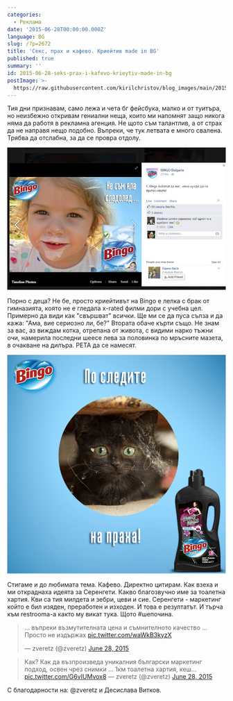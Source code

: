 ```yaml
---
categories:
  - Реклама
date: '2015-06-28T00:00:00.000Z'
language: BG
slug: /?p=2672
title: 'Секс, праx и кафево. Криейтив made in BG'
published: true
summary: ''
id: 2015-06-28-seks-prax-i-kafevo-krieytiv-made-in-bg
postImage: >-
  https://raw.githubusercontent.com/kirilchristov/blog_images/main/2015/06/11053725_10155669070245654_6318757456231485192_n.jpg
---
```


Тия дни признавам, само лежа и чета бг фейсбука, малко и от туитъра, но неизбежно откривам гениални неща, които ми напомнят защо никога няма да работя в рекламна агенция. Не щото съм талантлив, а от страх да не направя нещо подобно. Въпреки, че тук летвата е много свалена. Трябва да отслабна, за да се провра отдолу. 

![11053725_10155669070245654_6318757456231485192_n](https://raw.githubusercontent.com/kirilchristov/blog_images/main/2015/06/11053725_10155669070245654_6318757456231485192_n.jpg)

 Порно с деца? Не бе, просто криейтивът на Bingo е лелка с брак от гимназията, която не е гледала x-rated филми дори с учебна цел. Примерно да види как "свършват" всички. Ще ми се да пуса сълза и да кажа: "Ама, вие сериозно ли, бе?" Втората обаче кърти също. Не знам за вас, аз виждам котка, отрепана от живота, с видими нарко тъжни очи, намерила последни шеесе лева за половинка по мръсните мазета, в очакване на дилъра. PETA да се намесят. 

![11407216_755937987837282_992668826690337140_n](https://raw.githubusercontent.com/kirilchristov/blog_images/main/2015/06/11407216_755937987837282_992668826690337140_n.png)

 Стигаме и до любимата тема. Кафево. Директно цитирам. Как взеха и ми откраднаха идеята за Серенгети. Какво благозвучно име за тоалетна хартия. Кви са тия милдета и зебри, цеви и сие. Серенгети - маркетинг който е бил изяден, преработен и изходен. И това е резултатът. И търча към restrooma-а както му викат тука. Щото #шепочина.

> ... въпреки възмутителната цена и съмнителното качество ... Просто не издържах [pic.twitter.com/waWkB3kyzX](http://t.co/waWkB3kyzX)
> 
> — zveretz (@zveretz) [June 28, 2015](https://twitter.com/zveretz/status/615104610177560576)

> Как? Как да възпроизведа уникалния български маркетинг подход, освен чрез снимки ... 1км тоалетна хартия, кеш... [pic.twitter.com/G6vIUMvox8](http://t.co/G6vIUMvox8) — zveretz (@zveretz) [June 28, 2015](https://twitter.com/zveretz/status/615141490218663940)


С благодарности на: @zveretz и Десислава Витков.
